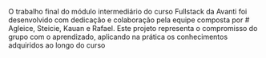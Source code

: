 O trabalho final do módulo intermediário do curso Fullstack da Avanti foi desenvolvido com dedicação e colaboração pela equipe composta por # Agleice, Steicie, Kauan e Rafael. Este projeto representa o compromisso do grupo com o aprendizado, aplicando na prática os conhecimentos adquiridos ao longo do curso
